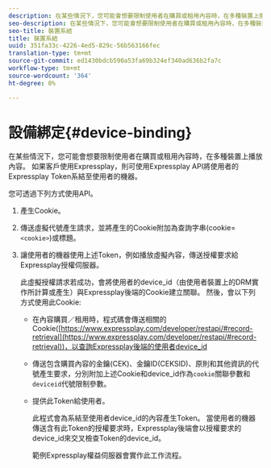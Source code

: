 ```yaml
---
description: 在某些情況下，您可能會想要限制使用者在購買或租用內容時，在多種裝置上播放內容。 如果客戶使用Expressplay，則可使用Expressplay API將使用者的Expressplay Token系結至使用者的機器。
seo-description: 在某些情況下，您可能會想要限制使用者在購買或租用內容時，在多種裝置上播放內容。 如果客戶使用Expressplay，則可使用Expressplay API將使用者的Expressplay Token系結至使用者的機器。
seo-title: 裝置系結
title: 裝置系結
uuid: 351fa33c-4226-4ed5-829c-56b563166fec
translation-type: tm+mt
source-git-commit: ed1430bdcb590a53fa69b324ef340ad636b2fa7c
workflow-type: tm+mt
source-wordcount: '364'
ht-degree: 0%

---
```



# 設備綁定{#device-binding}

在某些情況下，您可能會想要限制使用者在購買或租用內容時，在多種裝置上播放內容。 如果客戶使用Expressplay，則可使用Expressplay API將使用者的Expressplay Token系結至使用者的機器。

您可透過下列方式使用API。

1. 產生Cookie。
1. 傳送虛擬代號產生請求，並將產生的Cookie附加為查詢字串(cookie=`<cookie>`)或標題。
1. 讓使用者的機器使用上述Token，例如播放虛擬內容，傳送授權要求給Expressplay授權伺服器。

   此虛擬授權請求若成功，會將使用者的device_id（由使用者裝置上的DRM實作所計算或產生）與Expressplay後端的Cookie建立關聯。 然後，會以下列方式使用此Cookie:

   * 在內容購買／租用時，程式碼會傳送相關的Cookie([https://www.expressplay.com/developer/restapi/#record-retrieval](https://www.expressplay.com/developer/restapi/#record-retrieval))，以查詢Expressplay後端的使用者device_id
   * 傳送包含購買內容的金鑰(CEK)、金鑰ID(CEKSID)、原則和其他資訊的代號產生要求，分別附加上述Cookie和device_id作為`cookie`關聯參數和`deviceid`代號限制參數。

   * 提供此Token給使用者。

      此程式會為系結至使用者device_id的內容產生Token。 當使用者的機器傳送含有此Token的授權要求時，Expressplay後端會以授權要求的device_id來交叉檢查Token的device_id。

      範例Expressplay權益伺服器會實作此工作流程。
